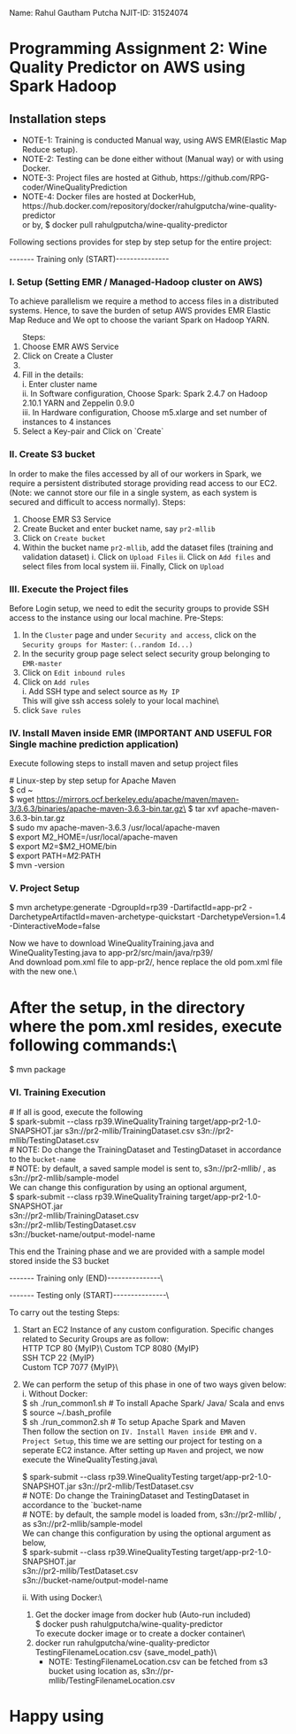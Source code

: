 Name: Rahul Gautham Putcha
NJIT-ID: 31524074
# Programming Assignment 2: Wine Quality Predictor on AWS using Spark Hadoop
## Installation steps
<ul>
<li>NOTE-1: Training is conducted Manual way, using AWS EMR(Elastic Map Reduce setup).</li>
<li>NOTE-2: Testing can be done either without (Manual way) or with using Docker.</li>
<li>NOTE-3: Project files are hosted at Github, https://github.com/RPG-coder/WineQualityPrediction</li>
<li>NOTE-4: Docker files are hosted at DockerHub, https://hub.docker.com/repository/docker/rahulgputcha/wine-quality-predictor</br>
        or by, $ docker pull rahulgputcha/wine-quality-predictor</li>
</ul>

Following sections provides for step by step setup for the entire project:

------- Training only (START)---------------
### I. Setup (Setting EMR / Managed-Hadoop cluster on AWS)
<p>To achieve parallelism we require a method to access files in a distributed systems. Hence, to save the burden of setup AWS provides EMR Elastic Map Reduce and We opt to choose the variant Spark on Hadoop YARN. </p>
<ol>Steps:
<li> Choose EMR AWS Service</li>
<li> Click on Create a Cluster<li>
<li> Fill in the details:<br/>
   i. Enter cluster name<br/>
   ii. In Software configuration, Choose Spark: Spark 2.4.7 on Hadoop 2.10.1 YARN and Zeppelin 0.9.0<br/>
   iii. In Hardware configuration, Choose m5.xlarge and set number of instances to 4 instances<br/>
</li>
<li> Select a Key-pair and Click on `Create`</li>
</ol>


### II. Create S3 bucket 
In order to make the files accessed by all of our workers in Spark, we require a persistent distributed storage providing read access to our EC2.
(Note: we cannot store our file in a single system, as each system is secured and difficult to access normally).
Steps:
1. Choose EMR S3 Service
2. Create Bucket and enter bucket name, say `pr2-mllib`
3. Click on `Create bucket`
4. Within the bucket name `pr2-mllib`, add the dataset files (training and validation dataset)
   i. Click on `Upload Files`
   ii. Click on `Add files` and select files from local system
   iii. Finally, Click on `Upload`
   
### III. Execute the Project files
Before Login setup, we need to edit the security groups to provide SSH access to the instance using our local machine.
Pre-Steps:
1. In the `Cluster` page and under `Security and access`, click on the `Security groups for Master`: `(..random Id...)`
2. In the security group page select select security group belonging to `EMR-master`
3. Click on `Edit inbound rules`
4. Click on `Add rules`\
   i. Add SSH type and select source as `My IP`\
   This will give ssh access solely to your local machine\
5. click `Save rules`

### IV. Install Maven inside EMR (IMPORTANT AND USEFUL FOR Single machine prediction application)
Execute following steps to install maven and setup project files

\# Linux-step by step setup for Apache Maven\
$ cd ~\
$ wget https://mirrors.ocf.berkeley.edu/apache/maven/maven-3/3.6.3/binaries/apache-maven-3.6.3-bin.tar.gz\
$ tar xvf apache-maven-3.6.3-bin.tar.gz\
$ sudo mv apache-maven-3.6.3  /usr/local/apache-maven\
$ export M2_HOME=/usr/local/apache-maven\
$ export M2=$M2_HOME/bin\
$ export PATH=$M2:$PATH\
$ mvn -version

### V. Project Setup
$ mvn archetype:generate -DgroupId=rp39 -DartifactId=app-pr2 -DarchetypeArtifactId=maven-archetype-quickstart -DarchetypeVersion=1.4 -DinteractiveMode=false

Now we have to download WineQualityTraining.java and WineQualityTesting.java to app-pr2/src/main/java/rp39/\
And download pom.xml file to app-pr2/, hence replace the old pom.xml file with the new one.\
# After the setup, in the directory where the pom.xml resides, execute following commands:\
$ mvn package

### VI. Training Execution
\# If all is good, execute the following\
$ spark-submit --class rp39.WineQualityTraining target/app-pr2-1.0-SNAPSHOT.jar s3n://pr2-mllib/TrainingDataset.csv s3n://pr2-mllib/TestingDataset.csv\
\# NOTE: Do change the TrainingDataset and TestingDataset in accordance to the `bucket-name`\
\# NOTE: by default, a saved sample model is sent to, s3n://pr2-mllib/ , as s3n://pr2-mllib/sample-model\
We can change this configuration by using an optional argument,\
$ spark-submit --class rp39.WineQualityTraining target/app-pr2-1.0-SNAPSHOT.jar \
s3n://pr2-mllib/TrainingDataset.csv \
s3n://pr2-mllib/TestingDataset.csv \
s3n://bucket-name/output-model-name

This end the Training phase and we are provided with a sample model stored inside the S3 bucket

------- Training only (END)---------------\


------- Testing only (START)---------------\

To carry out the testing
Steps:
1. Start an EC2 Instance of any custom configuration. Specific changes related to Security Groups are as follow:\
   HTTP   TCP   80	{MyIP}\	
   Custom TCP   8080    {MyIP}\
   SSH    TCP   22	{MyIP}\
   Custom TCP	7077    {MyIP}\
2. We can perform the setup of this phase in one of two ways given below:\
   i. Without Docker:\
      $ sh ./run_common1.sh # To install Apache Spark/ Java/ Scala and envs\
      $ source ~/.bash_profile\
      $ sh ./run_common2.sh # To setup Apache Spark and Maven\
      Then follow the section on `IV. Install Maven inside EMR` and `V. Project Setup`, this time we are setting our project for testing on a\
      seperate EC2 instance. After setting up `Maven` and project, we now execute the WineQualityTesting.java\
      
      $ spark-submit --class rp39.WineQualityTesting target/app-pr2-1.0-SNAPSHOT.jar s3n://pr2-mllib/TestDataset.csv\
      \# NOTE: Do change the TrainingDataset and TestingDataset in accordance to the `bucket-name\
      \# NOTE: by default, the sample model is loaded from, s3n://pr2-mllib/ , as s3n://pr2-mllib/sample-model\
      We can change this configuration by using the optional argument as below,\
      $ spark-submit --class rp39.WineQualityTesting target/app-pr2-1.0-SNAPSHOT.jar \
      s3n://pr2-mllib/TestDataset.csv \
      s3n://bucket-name/output-model-name
      
   ii. With using Docker:\
   1. Get the docker image from docker hub (Auto-run included)\
   $ docker push rahulgputcha/wine-quality-predictor\
   To execute docker image or to create a docker container\
   2. docker run rahulgputcha/wine-quality-predictor TestingFilenameLocation.csv {save_model_path}\
      - NOTE: TestingFilenameLocation.csv can be fetched from s3 bucket using location as, s3n://pr-mllib/TestingFilenameLocation.csv
   
   

#                                 Happy using


